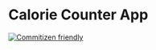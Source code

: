 # Calorie Counter App

[![Commitizen friendly](https://img.shields.io/badge/commitizen-friendly-brightgreen.svg)](http://commitizen.github.io/cz-cli/)
